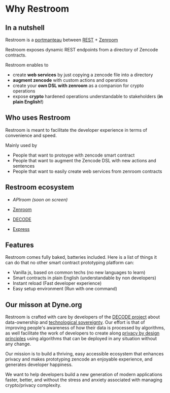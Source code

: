 # Why Restroom

## In a nutshell

Restroom is a [portmanteau](https://en.wikipedia.org/wiki/Portmanteau) between [REST](https://en.wikipedia.org/wiki/Representational_state_transfer) + [Zenroom](https://zenroom.org)

Restroom exposes dynamic REST endpoints from a directory of Zencode contracts.

Restroom enables to

- create **web services** by just copying a zencode file into a directory
- **augment zencode** with custom actions and operations
- create your **own DSL with zenroom** as a companion for crypto operations
- expose **crypto** hardened operations understandable to stakeholders (**in plain English!**)

## Who uses Restroom

Restroom is meant to facilitate the developer experience in terms of convenience and speed.

Mainly used by

- People that want to protoype with zencode smart contract
- People that want to augment the Zencode DSL with new actions and sentences
- People that want to easily create web services from zenroom contracts

## Restroom ecosystem

- _APIroom (soon on screen)_

- [Zenroom](https://dev.zenroom.org/)

- [DECODE](https://decodeproject.eu)

- [Express](https://expressjs.com/)

## Features

Restroom comes fully baked, batteries included. Here is a list of things it can do that no other smart contract prototyping platform can:

- Vanilla js, based on common techs (no new languages to learn)
- Smart contracts in plain English (understandable by non developers)
- Instant reload (Fast developer experience)
- Easy setup environment (Run with one command)

## Our misson at Dyne.org

Restroom is crafted with care by developers of the [DECODE project](https://decodeproject.eu) about data-ownership and [technological sovereignty](https://www.youtube.com/watch?v=RvBRbwBm_nQ). Our effort is that of improving people's awareness of how their data is processed by algorithms, as well facilitate the work of developers to create along [privacy by design principles](https://decodeproject.eu/publications/privacy-design-strategies-decode-architecture) using algorithms that can be deployed in any situation without any change.

Our mission is to build a thriving, easy accessible ecosystem that enhances privacy and
makes prototyping zencode an enjoyable experience, and generates developer happiness.

We want to help developers build a new generation of modern applications faster, better,
and without the stress and anxiety associated with managing crypto/privacy complexity.
